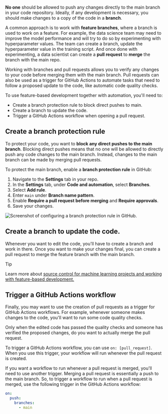 **No one** should be allowed to push any changes directly to the main branch in your code repository. Ideally, if any development is necessary, you should make changes to a copy of the code in a **branch**. 

A common approach is to work with **feature branches**, where a branch is used to work on a feature. For example, the data science team may need to improve the model performance and will try to do so by experimenting with hyperparameter values. The team can create a branch, update the hyperparameter value in the training script. And once done with experimenting, a data scientist can create a **pull request** to **merge** the branch with the main repo. 

Working with branches and pull requests allows you to verify any changes to your code before merging them with the main branch. Pull requests can also be used as a trigger for GitHub Actions to automate tasks that need to follow a proposed update to the code, like automatic code quality checks.

To use feature-based development together with automation, you'll need to:

- Create a branch protection rule to block direct pushes to main.
- Create a branch to update the code.
- Trigger a GitHub Actions workflow when opening a pull request.

## Create a branch protection rule

To protect your code, you want to **block any direct pushes to the main branch**. Blocking direct pushes means that no one will be allowed to directly push any code changes to the main branch. Instead, changes to the main branch can be made by merging pull requests. 

To protect the main branch, enable a **branch protection rule** in GitHub:

1. Navigate to the **Settings** tab in your repo.
2. In the **Settings** tab, under **Code and automation**, select **Branches**.
3. Select **Add rule**. 
4. Enter `main` under **Branch name pattern**.
5. Enable **Require a pull request before merging** and **Require approvals**. 
6. Save your changes.

![Screenshot of configuring a branch protection rule in GitHub.](../media/04-01-branch-protection.png)

## Create a branch to update the code. 

Whenever you want to edit the code, you'll have to create a branch and work in there. Once you want to make your changes final, you can create a pull request to merge the feature branch with the main branch. 

> [!Tip]
> Learn more about [source control for machine learning projects and working with feature-based development.](/training/modules/source-control-for-machine-learning-projects)

## Trigger a GitHub Actions workflow

Finally, you may want to use the creation of pull requests as a trigger for GitHub Actions workflows. For example, whenever someone makes changes to the code, you'll want to run some code quality checks. 

Only when the edited code has passed the quality checks and someone has verified the proposed changes, do you want to actually merge the pull request. 

To trigger a GitHub Actions workflow, you can use `on: [pull_request]`. When you use this trigger, your workflow will run whenever the pull request is created. 

If you want a workflow to run whenever a pull request is merged, you'll need to use another trigger. Merging a pull request is essentially a push to the main branch. So, to trigger a workflow to run when a pull request is merged, use the following trigger in the GitHub Actions workflow:

```yml
on:
  push:
    branches:
      - main
```

